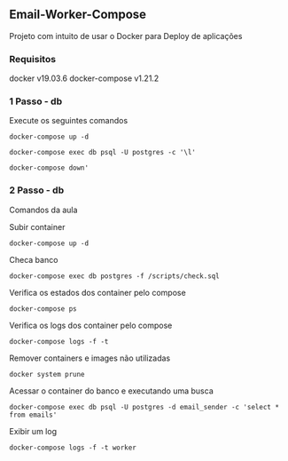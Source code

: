 ## Email-Worker-Compose

Projeto com intuito de usar o Docker para Deploy de aplicações 

### Requisitos 
docker v19.03.6
docker-compose v1.21.2

### 1 Passo - db

Execute os seguintes comandos

```
docker-compose up -d
```
```
docker-compose exec db psql -U postgres -c '\l'
```
```
docker-compose down'
```

### 2 Passo - db 

Comandos da aula

Subir container
```
docker-compose up -d
```

Checa banco 
```
docker-compose exec db postgres -f /scripts/check.sql
```

Verifica os estados dos container pelo compose
```
docker-compose ps
```

Verifica os logs dos container pelo compose
```
docker-compose logs -f -t
```

Remover containers e images não utilizadas
```
docker system prune
```

Acessar o container do banco e executando uma busca 
```
docker-compose exec db psql -U postgres -d email_sender -c 'select * from emails'
```

Exibir um log 
```
docker-compose logs -f -t worker
```